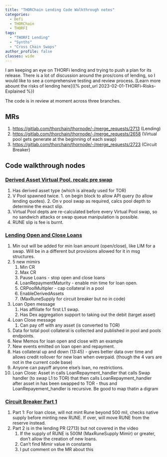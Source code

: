 ```yaml
---
title: "THORChain Lending Code Walkthrough notes"
categories:
  - Defi
  - THORChain
  - THORFI
tags:
  - "THORFI Lending"
  - "Synths"
  - "Cross Chain Swaps"
author_profile: false
classes: wide
---
```


I am keeping an eye on THORFi lending and trying to push a plan for its release. There is a lot of discussion around the pros/cons of lending, so I would like to see a comprehensive testing and review process.
[Learn more abount the risks of lending here]({% post_url 2023-02-01-THORFi-Risks-Explained %})


The code is in review at moment across three branches. 

## MRs
1. https://gitlab.com/thorchain/thornode/-/merge_requests/2713 (Lending)
1. https://gitlab.com/thorchain/thornode/-/merge_requests/2658 (Virtual pool gets generate at the beginning of each swap)
1. https://gitlab.com/thorchain/thornode/-/merge_requests/2723 (Circuit Breaker)

## Code walkthrough nodes

### [Derived Asset Virtual Pool, recalc pre swap]( https://www.youtube.com/watch?v=Wke82WgK8Ao )
1. Has derived asset type (which is already used for TOR)
1. V Pool spawned twice. 1. on begin block to allow API query (to allow lending quotes). 2. On v pool swap as required, calcs pool depth to determine the exact slip. 
1. Virtual Pool depts are re-calculated before every Virtual Pool swap, so no sandwich attacks or swap queue manipulation is possible.
1. RUNE slip is fee is burnt. 

### [Lending Open and Close Loans]( https://www.youtube.com/watch?v=8qCiyLy4YEw ) 
1. Min out will be added for min loan amount (open/close), like LIM for a swap. Will be in a different but provisions allowed for it in msg structures. 
1. 5 new mimirs
   1. Min CR
   1. Max CR
   1. Pause Loans - stop open and close loans
   1. LoanRepaymentMaturity - enable min time for loan open. 
   1. CRPoolMultipler - cap collateral in a pool 
   1. EnableDerivedAssets
   1. (MaxRuneSupply for circuit breaker but no in code)
1. Loan Open message
   1. Has affiliate for first L1 swap.
   1. Has Dex aggregation support to taking out the debit (target asset)
1. Loan Close message
   1. Can pay off with any asset (is converted to TOR)
1. Data for total pool collateral is collected and published in pool and pools endpoints. 
1. New Memos for loan open and close with an example
1. New events emitted on loan open and repayment.
1. Has collateral up and down (13:45) - gives better data over time and allows credit rollover for new loan when overpaid. (though the 4 vars are not in the current code base)
1. Anyone can payoff anyone else’s loan, no restrictions. 
1. Loan Close: Asset in calls LoanRepayment_handler that calls Swap handler (to swap L1 to TOR) that then calls LoanRepayment_handler after asset in has been swapped to TOR - thus and LoanRepayement_handler is recursive. Be good to map thatin a digram

### [Circuit Breaker Part 1]( https://www.youtube.com/watch?v=e6gZ77DdMrc )
1. Part 1: For loan close, will not mint Rune beyond 500 mil, checks native supply before minting new RUNE. If over, will move RUNE from the reserve instead. 
1. Part 2 is in the lending PR (2713) but not covered in the video
   1. If the supply of RUNE is 500M (MaxRuneSupply Mimir) or greater, don’t allow the creation of new loans.
   1. Can’t find Mimir value in constants
   1. I put comment on the MR about this
